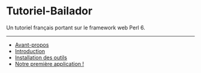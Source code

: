 # Tutoriel-Bailador
Un tutoriel français portant sur le framework web Perl 6.

----

- [Avant-propos](https://github.com/Emeric54/Tutoriel-Bailador/blob/master/src/00_avant-propos.md)
- [Introduction](https://github.com/Emeric54/Tutoriel-Bailador/blob/master/src/01_introduction.md)
- [Installation des outils](https://github.com/Emeric54/Tutoriel-Bailador/blob/master/src/02_installation.md)
- [Notre première application !](https://github.com/Emeric54/Tutoriel-Bailador/blob/master/src/03_premiere-app.md)
